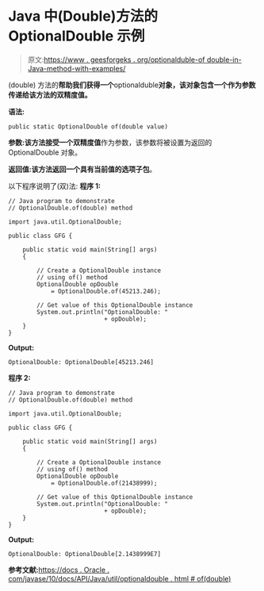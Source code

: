 # Java 中(Double)方法的 OptionalDouble 示例

> 原文:[https://www . geesforgeks . org/optionalduble-of double-in-Java-method-with-examples/](https://www.geeksforgeeks.org/optionaldouble-ofdouble-method-in-java-with-examples/)

(double) 方法的**帮助我们获得一个**optionalduble**对象，该对象包含一个作为参数传递给该方法的双精度值。**

**语法:**

```
public static OptionalDouble of(double value)

```

**参数:**该方法接受一个**双精度值**作为参数，该参数将被设置为返回的 OptionalDouble 对象。

**返回值:**该方法返回一个具有当前值的**选项子包**。

以下程序说明了(双)法:
**程序 1:**

```
// Java program to demonstrate
// OptionalDouble.of(double) method

import java.util.OptionalDouble;

public class GFG {

    public static void main(String[] args)
    {

        // Create a OptionalDouble instance
        // using of() method
        OptionalDouble opDouble
            = OptionalDouble.of(45213.246);

        // Get value of this OptionalDouble instance
        System.out.println("OptionalDouble: "
                           + opDouble);
    }
}
```

**Output:**

```
OptionalDouble: OptionalDouble[45213.246]

```

**程序 2:**

```
// Java program to demonstrate
// OptionalDouble.of(double) method

import java.util.OptionalDouble;

public class GFG {

    public static void main(String[] args)
    {

        // Create a OptionalDouble instance
        // using of() method
        OptionalDouble opDouble
            = OptionalDouble.of(21438999);

        // Get value of this OptionalDouble instance
        System.out.println("OptionalDouble: "
                           + opDouble);
    }
}
```

**Output:**

```
OptionalDouble: OptionalDouble[2.1438999E7]

```

**参考文献:**[https://docs . Oracle . com/javase/10/docs/API/Java/util/optionaldouble . html # of(double)](https://docs.oracle.com/javase/10/docs/api/java/util/OptionalDouble.html#of(double))